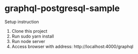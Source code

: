 # graphql-postgresql-sample
Setup instruction
1. Clone this project
2. Run sudo yarn install
3. Run node server
4. Access browser with address: http://localhost:4000/graphql

